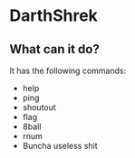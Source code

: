 # DarthShrek

## What can it do?

It has the following commands:
 - help
 - ping
 - shoutout
 - flag
 - 8ball
 - rnum
 - Buncha useless shit

